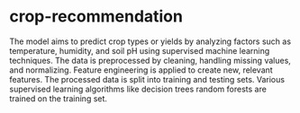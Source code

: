 # crop-recommendation
The model aims to predict crop types or yields by analyzing factors such as temperature, humidity, and soil pH using supervised machine learning techniques. The data is  preprocessed by cleaning, handling missing values, and normalizing. Feature engineering is applied to create new, relevant features. The processed data is split into training and testing sets. Various supervised learning algorithms like  decision trees random forests are trained on the training set. 
